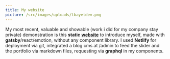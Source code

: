 ```yaml
---
title: My website
picture: /src/images/uploads/tbayetdev.png
---
```

My most recent, valuable and showable (work i did for my company stay private) demonstration is this **static** [**website**](https://github.com/tbayet/tbayet.dev) to introduce myself, made with **gatsby**/react/emotion, without any component library. I used **Netlify** for deployment via git, integrated a blog cms at /admin to feed the slider and the portfolio via markdown files, requesting via **graphql** in my components.
